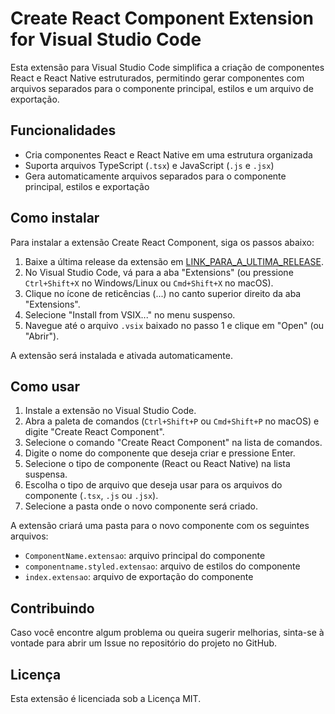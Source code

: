 # Create React Component Extension for Visual Studio Code

Esta extensão para Visual Studio Code simplifica a criação de componentes React e React Native estruturados, permitindo gerar componentes com arquivos separados para o componente principal, estilos e um arquivo de exportação.

## Funcionalidades

- Cria componentes React e React Native em uma estrutura organizada
- Suporta arquivos TypeScript (`.tsx`) e JavaScript (`.js` e `.jsx`)
- Gera automaticamente arquivos separados para o componente principal, estilos e exportação

## Como instalar

Para instalar a extensão Create React Component, siga os passos abaixo:

1. Baixe a última release da extensão em [LINK_PARA_A_ULTIMA_RELEASE](https://github.com/jeandrorc/vscode-create-react-compoente/releases/latest).
2. No Visual Studio Code, vá para a aba "Extensions" (ou pressione `Ctrl+Shift+X` no Windows/Linux ou `Cmd+Shift+X` no macOS).
3. Clique no ícone de reticências (...) no canto superior direito da aba "Extensions".
4. Selecione "Install from VSIX..." no menu suspenso.
5. Navegue até o arquivo `.vsix` baixado no passo 1 e clique em "Open" (ou "Abrir").

A extensão será instalada e ativada automaticamente.


## Como usar

1. Instale a extensão no Visual Studio Code.
2. Abra a paleta de comandos (`Ctrl+Shift+P` ou `Cmd+Shift+P` no macOS) e digite "Create React Component".
3. Selecione o comando "Create React Component" na lista de comandos.
4. Digite o nome do componente que deseja criar e pressione Enter.
5. Selecione o tipo de componente (React ou React Native) na lista suspensa.
6. Escolha o tipo de arquivo que deseja usar para os arquivos do componente (`.tsx`, `.js` ou `.jsx`).
7. Selecione a pasta onde o novo componente será criado.

A extensão criará uma pasta para o novo componente com os seguintes arquivos:

- `ComponentName.extensao`: arquivo principal do componente
- `componentname.styled.extensao`: arquivo de estilos do componente
- `index.extensao`: arquivo de exportação do componente

## Contribuindo

Caso você encontre algum problema ou queira sugerir melhorias, sinta-se à vontade para abrir um Issue no repositório do projeto no GitHub.

## Licença

Esta extensão é licenciada sob a Licença MIT.
